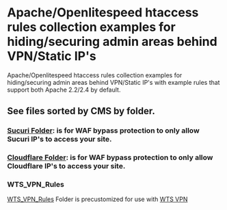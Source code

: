 # Apache/Openlitespeed htaccess rules collection examples for hiding/securing admin areas behind VPN/Static IP's

Apache/Openlitespeed htaccess rules collection examples for hiding/securing admin areas behind VPN/Static IP's with example rules that support both Apache 2.2/2.4 by default.

## See files sorted by CMS by folder.

### [Sucuri Folder](Sucuri): is for WAF bypass protection to only allow Sucuri IP's to access your site.

### [Cloudflare Folder](Cloudflare): is for WAF bypass protection to only allow Cloudflare IP's to access your site.


### WTS_VPN_Rules
[WTS_VPN_Rules](WTS_VPN_Rules/) Folder is precustomized for use with [WTS VPN](https://whattheserver.com/vpn-service/)